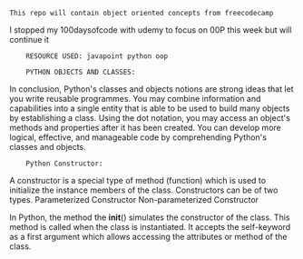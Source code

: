 	This repo will contain object oriented concepts from freecodecamp
I stopped my 100daysofcode with udemy to focus on 00P this week but will continue it

		RESOURCE USED: javapoint python oop

		PYTHON OBJECTS AND CLASSES:
In conclusion, Python's classes and objects notions are strong ideas that let you write reusable programmes. You may combine information and capabilities into a single entity that is able to be used to build many objects by establishing a class. Using the dot notation, you may access an object's methods and properties after it has been created. You can develop more logical, effective, and manageable code by comprehending Python's classes and objects.


		Python Constructor:
A constructor is a special type of method (function) which is used to initialize the instance members of the class.
Constructors can be of two types.
Parameterized Constructor
Non-parameterized Constructor

In Python, the method the __init__() simulates the constructor of the class. This method is called when the class is instantiated. It accepts the self-keyword as a first argument which allows accessing the attributes or method of the class.
